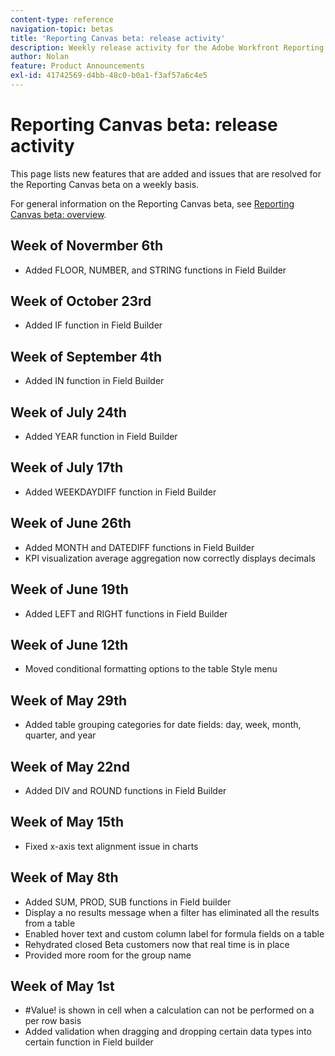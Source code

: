 ```yaml
---
content-type: reference
navigation-topic: betas
title: 'Reporting Canvas beta: release activity'
description: Weekly release activity for the Adobe Workfront Reporting Canvas beta
author: Nolan
feature: Product Announcements
exl-id: 41742569-d4bb-48c0-b0a1-f3af57a6c4e5
---
```


# Reporting Canvas beta: release activity

This page lists new features that are added and issues that are resolved for the Reporting Canvas beta on a weekly basis.

For general information on the Reporting Canvas beta, see [Reporting Canvas beta: overview](/help/quicksilver/product-announcements/betas/reporting-canvas-beta/reporting-canvas-beta-overview.md).

## Week of Novermber 6th

* Added FLOOR, NUMBER, and STRING functions in Field Builder

## Week of October 23rd

* Added IF function in Field Builder

## Week of September 4th

* Added IN function in Field Builder

## Week of July 24th

* Added YEAR function in Field Builder

## Week of July 17th

* Added WEEKDAYDIFF function in Field Builder

## Week of June 26th

* Added MONTH and DATEDIFF functions in Field Builder
* KPI visualization average aggregation now correctly displays decimals

## Week of June 19th

* Added LEFT and RIGHT functions in Field Builder

## Week of June 12th

* Moved conditional formatting options to the table Style menu

## Week of May 29th

* Added table grouping categories for date fields: day, week, month, quarter, and year

## Week of May 22nd

* Added DIV and ROUND functions in Field Builder

## Week of May 15th

* Fixed x-axis text alignment issue in charts

## Week of May 8th

* Added SUM, PROD, SUB functions in Field builder
* Display a no results message when a filter has eliminated all the results from a table
* Enabled hover text and custom column label for formula fields on a table
* Rehydrated closed Beta customers now that real time is in place
* Provided more room for the group name

## Week of May 1st

* #Value! is shown in cell when a calculation can not be performed on a per row basis
* Added validation when dragging and dropping certain data types into certain function in Field builder
